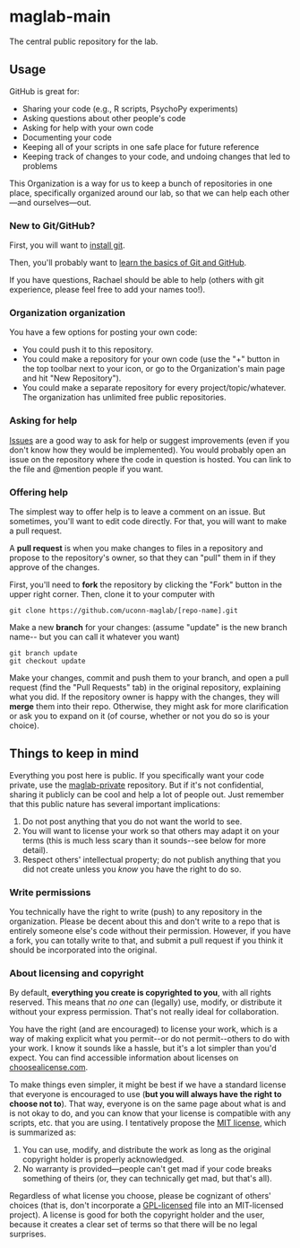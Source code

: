 # maglab-main
The central public repository for the lab.

## Usage

GitHub is great for:

* Sharing your code (e.g., R scripts, PsychoPy experiments)
* Asking questions about other people's code
* Asking for help with your own code
* Documenting your code
* Keeping all of your scripts in one safe place for future reference
* Keeping track of changes to your code, and undoing changes that led to problems

This Organization is a way for us to keep a bunch of repositories in one place,
  specifically organized around our lab, so that we can help each other&mdash;and
  ourselves&mdash;out.

### New to Git/GitHub?

First, you will want to [install git](https://git-scm.com/download).

Then, you'll probably want to [learn the basics of Git and GitHub](http://blog.udacity.com/2015/06/a-beginners-git-github-tutorial.html).

If you have questions, Rachael should be able to help (others with git experience,
  please feel free to add your names too!).

### Organization organization

You have a few options for posting your own code:

* You could push it to this repository.
* You could make a repository for your own code (use the "+" button in the top
  toolbar next to your icon, or go to the Organization's main page and hit "New
  Repository").
* You could make a separate repository for every project/topic/whatever. The
  organization has unlimited free public repositories.

### Asking for help

[Issues](https://github.com/uconn-maglab/maglab-main/issues) are a good way to
  ask for help or suggest improvements (even if you don't know how they would be
  implemented). You would probably open an issue on the repository where the code
  in question is hosted. You can link to the file and @mention people if you want.

### Offering help

The simplest way to offer help is to leave a comment on an issue. But sometimes,
  you'll want to edit code directly. For that, you will want to make a pull request.

A **pull request** is when you make changes to files in a repository and propose
  to the repository's owner, so that they can "pull" them in if they approve of
  the changes.

First, you'll need to **fork** the repository by clicking the "Fork" button in the
  upper right corner. Then, clone it to your computer with

```{git}
git clone https://github.com/uconn-maglab/[repo-name].git
```

Make a new **branch** for your changes: (assume "update" is the new branch name--
  but you can call it whatever you want)

```{git}
git branch update
git checkout update
```

Make your changes, commit and push them to your branch, and open a pull request (find the "Pull Requests" tab) in the original repository, explaining what you did. If the repository owner is happy with the changes, they will **merge** them into their repo. Otherwise, they might ask for more clarification or ask you to expand on it (of course, whether or not you do so is your choice).

## Things to keep in mind

Everything you post here is public. If you specifically want your code private,
  use the [maglab-private](http://github.com/cranndarach/maglab-private) repository.
  But if it's not confidential, sharing it publicly can be cool and help a lot of
  people out. Just remember that this public nature has several important implications:

1. Do not post anything that you do not want the world to see.
2. You will want to license your work so that others may adapt it on your terms
    (this is much less scary than it sounds--see below for more detail).
3. Respect others' intellectual property; do not publish anything that you did
    not create unless you *know* you have the right to do so.

### Write permissions

You technically have the right to write (push) to any repository in the organization.
  Please be decent about this and don't write to a repo that is entirely someone
  else's code without their permission. However, if you have a fork, you can totally
  write to that, and submit a pull request if you think it should be incorporated
  into the original.

### About licensing and copyright

By default, **everything you create is copyrighted to you**, with all rights
  reserved. This means that *no one* can (legally) use, modify, or distribute it without
  your express permission. That's not really ideal for collaboration.

You have the right (and are encouraged) to license your work, which is a way of
  making explicit what you permit--or do not permit--others to do with your work.
  I know it sounds like a hassle, but it's a lot simpler than you'd expect. You
  can find accessible information about licenses on [choosealicense.com](http://choosealicense.com/).

To make things even simpler, it might be best if we have a standard license that
  everyone is encouraged to use (**but you will always have the right to choose not to**).
  That way, everyone is on the same page about what is and is not okay to do, and
  you can know that your license is compatible with any scripts, etc. that you
  are using. I tentatively propose the [MIT license](http://choosealicense.com/licenses/mit/),
  which is summarized as:

1. You can use, modify, and distribute the work as long as the original copyright
  holder is properly acknowledged.
2. No warranty is provided&mdash;people can't get mad if your code breaks something of
  theirs (or, they can technically get mad, but that's all).

Regardless of what license you choose, please be cognizant of others' choices
  (that is, don't incorporate a [GPL-licensed](http://choosealicense.com/licenses/gpl-3.0/)
  file into an MIT-licensed project). A license is good for both the copyright
  holder and the user, because it creates a clear set of terms so that there will
  be no legal surprises.
